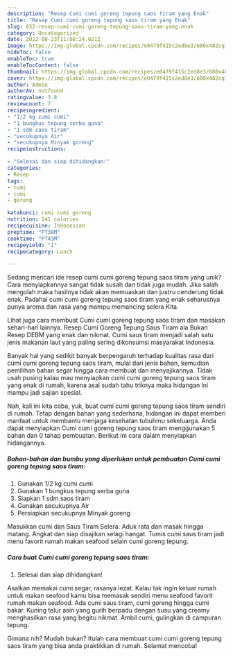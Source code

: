 ```yaml
---
description: "Resep Cumi cumi goreng tepung saos tiram yang Enak"
title: "Resep Cumi cumi goreng tepung saos tiram yang Enak"
slug: 652-resep-cumi-cumi-goreng-tepung-saos-tiram-yang-enak
category: Uncategorized
date: 2022-08-23T11:08:24.021Z
image: https://img-global.cpcdn.com/recipes/e0479f415c2ed8e3/680x482cq70/cumi-cumi-goreng-tepung-saos-tiram-foto-resep-utama.jpg
hideToc: false
enableToc: true
enableTocContent: false
thumbnail: https://img-global.cpcdn.com/recipes/e0479f415c2ed8e3/680x482cq70/cumi-cumi-goreng-tepung-saos-tiram-foto-resep-utama.jpg
cover: https://img-global.cpcdn.com/recipes/e0479f415c2ed8e3/680x482cq70/cumi-cumi-goreng-tepung-saos-tiram-foto-resep-utama.jpg
author: Admin
authorAv: notfound
ratingvalue: 3.8
reviewcount: 7
recipeingredient:
- "1/2 kg cumi cumi"
- "1 bungkus tepung serba guna"
- "1 sdm saos tiram"
- "secukupnya Air"
- "secukupnya Minyak goreng"
recipeinstructions:

- "Selesai dan siap dihidangkan!"
categories:
- Resep
tags:
- cumi
- cumi
- goreng

katakunci: cumi cumi goreng 
nutrition: 141 calories
recipecuisine: Indonesian
preptime: "PT38M"
cooktime: "PT43M"
recipeyield: "1"
recipecategory: Lunch

---
```





Sedang mencari ide resep cumi cumi goreng tepung saos tiram yang unik? Cara menyiapkannya sangat tidak susah dan tidak juga mudah. Jika salah mengolah maka hasilnya tidak akan memuaskan dan justru cenderung tidak enak. Padahal cumi cumi goreng tepung saos tiram yang enak seharusnya punya aroma dan rasa yang mampu memancing selera Kita.





Lihat juga cara membuat Cumi cumi goreng tepung saos tiram dan masakan sehari-hari lainnya. Resep Cumi Goreng Tepung Saus Tiram ala Bukan Resep DEBM yang enak dan nikmat. Cumi saus tiram menjadi salah satu jenis makanan laut yang paling sering dikonsumsi masyarakat Indonesia.

Banyak hal yang sedikit banyak berpengaruh terhadap kualitas rasa dari cumi cumi goreng tepung saos tiram, mulai dari jenis bahan, kemudian pemilihan bahan segar hingga cara membuat dan menyajikannya. Tidak usah pusing kalau mau menyiapkan cumi cumi goreng tepung saos tiram yang enak di rumah, karena asal sudah tahu triknya maka hidangan ini mampu jadi sajian spesial.






Nah, kali ini kita coba, yuk, buat cumi cumi goreng tepung saos tiram sendiri di rumah. Tetap dengan bahan yang sederhana, hidangan ini dapat memberi manfaat untuk membantu menjaga kesehatan tubuhmu sekeluarga. Anda dapat menyiapkan Cumi cumi goreng tepung saos tiram menggunakan 5 bahan dan 0 tahap pembuatan. Berikut ini cara dalam menyiapkan hidangannya.

<!--inarticleads1-->

##### Bahan-bahan dan bumbu yang diperlukan untuk pembuatan Cumi cumi goreng tepung saos tiram:

1. Gunakan 1/2 kg cumi cumi
1. Gunakan 1 bungkus tepung serba guna
1. Siapkan 1 sdm saos tiram
1. Gunakan secukupnya Air
1. Persiapkan secukupnya Minyak goreng


Masukkan cumi dan Saus Tiram Selera. Aduk rata dan masak hingga matang. Angkat dan siap disajikan selagi hangat. Tumis cumi saus tiram jadi menu favorit rumah makan seafood selain cumi goreng tepung. 

<!--inarticleads2-->

##### Cara buat Cumi cumi goreng tepung saos tiram:


1. Selesai dan siap dihidangkan!

Asalkan memakai cumi segar, rasanya lezat. Kalau tak ingin keluar rumah untuk makan seafood kamu bisa memasak sendiri menu seafood favorit rumah makan seafood. Ada cumi saus tiram, cumi goreng hingga cumi bakar. Kuning telur asin yang gurih berpadu dengan susu yang creamy menghasilkan rasa yang begitu nikmat. Ambil cumi, gulingkan di campuran tepung. 

Gimana nih? Mudah bukan? Itulah cara membuat cumi cumi goreng tepung saos tiram yang bisa anda praktikkan di rumah. Selamat mencoba!

